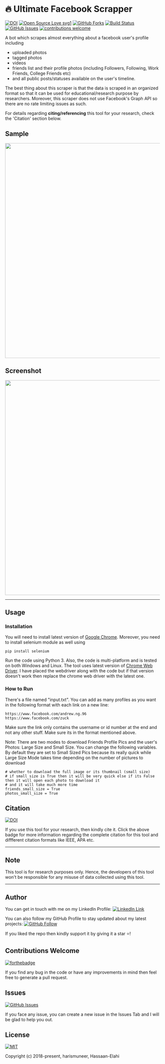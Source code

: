 # 🔥 Ultimate Facebook Scrapper

[![DOI](https://zenodo.org/badge/145763277.svg)](https://zenodo.org/badge/latestdoi/145763277)
[![Open Source Love svg1](https://badges.frapsoft.com/os/v1/open-source.svg?v=103)](#)
[![GitHub Forks](https://img.shields.io/github/forks/harismuneer/Ultimate-Facebook-Scraper.svg?style=social&label=Fork&maxAge=2592000)](https://www.github.com/harismuneer/Ultimate-Facebook-Scraper/fork)
[![Build Status](https://semaphoreapp.com/api/v1/projects/d4cca506-99be-44d2-b19e-176f36ec8cf1/128505/badge.svg)](#)
[![GitHub Issues](https://img.shields.io/github/issues/harismuneer/Ultimate-Facebook-Scraper.svg?style=flat&label=Issues&maxAge=2592000)](https://www.github.com/harismuneer/Ultimate-Facebook-Scraper/issues)
[![contributions welcome](https://img.shields.io/badge/contributions-welcome-brightgreen.svg?style=flat&label=Contributions&colorA=red&colorB=black	)](#)


A bot which scrapes almost everything about a facebook user's profile including

* uploaded photos
* tagged photos
* videos
* friends list and their profile photos (including Followers, Following, Work Friends, College Friends etc)
* and all public posts/statuses available on the user's timeline.

The best thing about this scraper is that the data is scraped in an organized format so that it can be used for educational/research purpose by researchers. Moreover, this scraper does not use Facebook's Graph API so there are no rate limiting issues as such. 

For details regarding **citing/referencing** this tool for your research, check the 'Citation' section below.

## Sample
<p align="middle">
  <img src="../master/images/main.png" width="700"/>
 </p>


## Screenshot
<p align="middle">
  <img src="../master/images/screenshot.png" width="700"/>
 </p>


----------------------------------------------------------------------------------------------------------------------------------------
## Usage

### Installation
You will need to install latest version of [Google Chrome](https://www.google.com/chrome/). Moreover, you need to install selenium module as well using

```
pip install selenium
```

Run the code using Python 3. Also, the code is multi-platform and is tested on both Windows and Linux.
The tool uses latest version of [Chrome Web Driver](http://chromedriver.chromium.org/downloads). I have placed the webdriver along with the code but if that version doesn't work then replace the chrome web driver with the latest one.

### How to Run
There's a file named "input.txt". You can add as many profiles as you want in the following format with each link on a new line:

```
https://www.facebook.com/andrew.ng.96
https://www.facebook.com/zuck
```

Make sure the link only contains the username or id number at the end and not any other stuff. Make sure its in the format mentioned above.

Note: There are two modes to download Friends Profile Pics and the user's Photos: Large Size and Small Size. You can change the following variables. By default they are set to Small Sized Pics because its really quick while Large Size Mode takes time depending on the number of pictures to download

```
# whether to download the full image or its thumbnail (small size)
# if small size is True then it will be very quick else if its False then it will open each photo to download it
# and it will take much more time
friends_small_size = True
photos_small_size = True
```

## Citation

[![DOI](https://zenodo.org/badge/145763277.svg)](https://zenodo.org/badge/latestdoi/145763277)

If you use this tool for your research, then kindly cite it. Click the above badge for more information regarding the complete citation for this tool and diffferent citation formats like IEEE, APA etc.




----------------------------------------------------------------------------------------------------------------------------------------

## Note
This tool is for research purposes only. Hence, the developers of this tool won't be responsible for any misuse of data collected using this tool. 

----------------------------------------------------------------------------------------------------------------------------------------

## Author
You can get in touch with me on my LinkedIn Profile: [![LinkedIn Link](https://img.shields.io/badge/Connect-harismuneer-blue.svg?logo=linkedin&longCache=true&style=social&label=Connect
)](https://www.linkedin.com/in/harismuneer)

You can also follow my GitHub Profile to stay updated about my latest projects: [![GitHub Follow](https://img.shields.io/badge/Connect-harismuneer-blue.svg?logo=Github&longCache=true&style=social&label=Follow)](https://github.com/harismuneer)

If you liked the repo then kindly support it by giving it a star ⭐!

## Contributions Welcome
[![forthebadge](https://forthebadge.com/images/badges/built-with-love.svg)](#)

If you find any bug in the code or have any improvements in mind then feel free to generate a pull request.

## Issues
[![GitHub Issues](https://img.shields.io/github/issues/harismuneer/Ultimate-Facebook-Scraper.svg?style=flat&label=Issues&maxAge=2592000)](https://www.github.com/harismuneer/Ultimate-Facebook-Scraper/issues)

If you face any issue, you can create a new issue in the Issues Tab and I will be glad to help you out.

## License
[![MIT](https://img.shields.io/cocoapods/l/AFNetworking.svg?style=style&label=License&maxAge=2592000)](../master/LICENSE)

Copyright (c) 2018-present, harismuneer, Hassaan-Elahi                                                        
